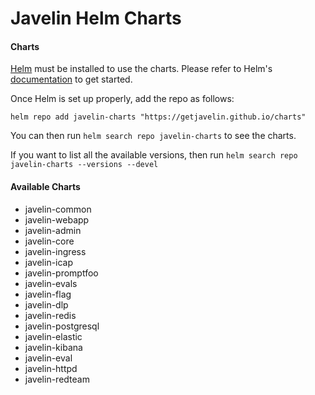 # Javelin Helm Charts

#### Charts

[Helm](https://helm.sh/) must be installed to use the charts. Please refer to Helm's [documentation](https://helm.sh/docs/) to get started.

Once Helm is set up properly, add the repo as follows:

```code
helm repo add javelin-charts "https://getjavelin.github.io/charts"
```

You can then run `helm search repo javelin-charts` to see the charts.

If you want to list all the available versions, then run `helm search repo javelin-charts --versions --devel`

#### Available Charts

* javelin-common
* javelin-webapp
* javelin-admin
* javelin-core
* javelin-ingress
* javelin-icap
* javelin-promptfoo
* javelin-evals
* javelin-flag
* javelin-dlp
* javelin-redis
* javelin-postgresql
* javelin-elastic
* javelin-kibana
* javelin-eval
* javelin-httpd
* javelin-redteam
